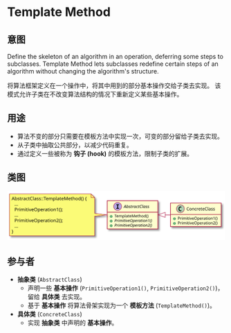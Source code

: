 # Template Method

## 意图
Define the skeleton of an algorithm in an operation, deferring some steps to subclasses.
Template Method lets subclasses redefine certain steps of an algorithm without changing the algorithm's structure.

将算法框架定义在一个操作中，将其中用到的部分基本操作交给子类去实现。
该模式允许子类在不改变算法结构的情况下重新定义某些基本操作。

## 用途
- 算法不变的部分只需要在模板方法中实现一次，可变的部分留给子类去实现。
- 从子类中抽取公共部分，以减少代码重复。
- 通过定义一些被称为 **钩子 (hook)** 的模板方法，限制子类的扩展。

## 类图
[![](./class.svg)](./class.txt)

## 参与者
- **抽象类** (`AbstractClass`)
  - 声明一些 **基本操作** (`PrimitiveOperation1()`, `PrimitiveOperation2()`)，留给 **具体类** 去实现。
  - 基于 **基本操作** 将算法骨架实现为一个 **模板方法** (`TemplateMethod()`)。
- **具体类** (`ConcreteClass`)
  - 实现 **抽象类** 中声明的 **基本操作**。
